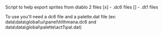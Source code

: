 Script to help export sprites from diablo 2 files
[x] - .dc6 files
[] - .dt1 files

To use you'll need a dc6 file and a palette.dat file (ex: data\data\global\ui\panel\hlthmana.dc6 and data\data\global\palette\act1\pal.dat)

